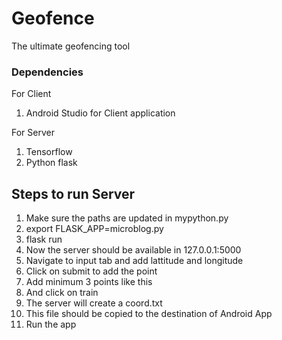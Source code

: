# Geofence
The ultimate geofencing tool
### Dependencies
For Client
1) Android Studio for Client application

For Server
1) Tensorflow
2) Python flask 
## Steps to run Server
1) Make sure the paths are updated in mypython.py
2) export FLASK_APP=microblog.py
3) flask run
4) Now the server should be available in 127.0.0.1:5000 
5) Navigate to input tab and add lattitude and longitude
6) Click on submit to add the point
7) Add minimum 3 points like this
8) And click on train
9) The server will create a coord.txt
10) This file should be copied to the destination of Android App
11) Run the app
